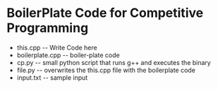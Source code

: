 # BoilerPlate Code for Competitive Programming
* this.cpp -- Write Code here
* boilerplate.cpp -- boiler-plate code 
* cp.py -- small python script that runs g++ and executes the binary
* file.py -- overwrites the this.cpp file with the boilerplate code
* input.txt -- sample input
